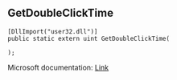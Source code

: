 ## GetDoubleClickTime

```
[DllImport("user32.dll")]
public static extern uint GetDoubleClickTime(
   
);
```

Microsoft documentation: [Link](https://docs.microsoft.com/en-us/windows/win32/api/winuser/nf-winuser-getdoubleclicktime)
